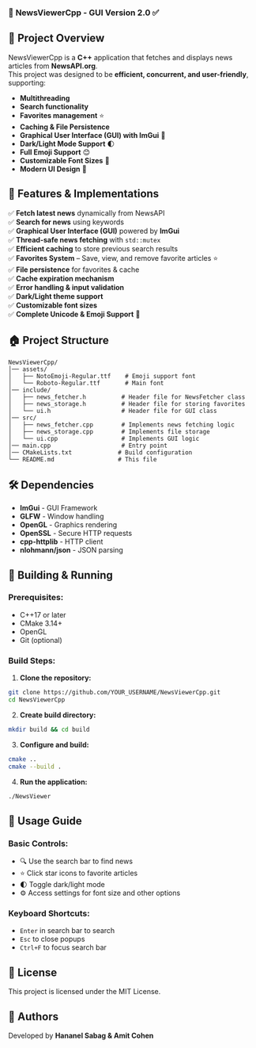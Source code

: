 ### 📰 **NewsViewerCpp - GUI Version 2.0 ✅**

## 📌 **Project Overview**

NewsViewerCpp is a **C++** application that fetches and displays news articles from **NewsAPI.org**.  
This project was designed to be **efficient, concurrent, and user-friendly**, supporting:
- **Multithreading**
- **Search functionality**
- **Favorites management** ⭐
- **Caching & File Persistence**
- **Graphical User Interface (GUI) with ImGui** 🎨
- **Dark/Light Mode Support** 🌓
- **Full Emoji Support** 😊
- **Customizable Font Sizes** 📏
- **Modern UI Design** 🎯

## 🚀 **Features & Implementations**

✅ **Fetch latest news** dynamically from NewsAPI  
✅ **Search for news** using keywords  
✅ **Graphical User Interface (GUI)** powered by **ImGui**  
✅ **Thread-safe news fetching** with `std::mutex`  
✅ **Efficient caching** to store previous search results  
✅ **Favorites System** – Save, view, and remove favorite articles ⭐  
✅ **File persistence** for favorites & cache  
✅ **Cache expiration mechanism**  
✅ **Error handling & input validation**  
✅ **Dark/Light theme support**  
✅ **Customizable font sizes**  
✅ **Complete Unicode & Emoji Support** 🎉

## 🏠 **Project Structure**

```
NewsViewerCpp/
│── assets/
│   ├── NotoEmoji-Regular.ttf    # Emoji support font
│   └── Roboto-Regular.ttf       # Main font
│── include/
│   ├── news_fetcher.h          # Header file for NewsFetcher class
│   ├── news_storage.h          # Header file for storing favorites
│   └── ui.h                    # Header file for GUI class
│── src/
│   ├── news_fetcher.cpp        # Implements news fetching logic
│   ├── news_storage.cpp        # Implements file storage
│   └── ui.cpp                  # Implements GUI logic
│── main.cpp                    # Entry point
│── CMakeLists.txt             # Build configuration
└── README.md                  # This file
```

## 🛠️ **Dependencies**

- **ImGui** - GUI Framework
- **GLFW** - Window handling
- **OpenGL** - Graphics rendering
- **OpenSSL** - Secure HTTP requests
- **cpp-httplib** - HTTP client
- **nlohmann/json** - JSON parsing

## 🔧 **Building & Running**

### Prerequisites:
- C++17 or later
- CMake 3.14+
- OpenGL
- Git (optional)

### Build Steps:

1. **Clone the repository:**
```bash
git clone https://github.com/YOUR_USERNAME/NewsViewerCpp.git
cd NewsViewerCpp
```

2. **Create build directory:**
```bash
mkdir build && cd build
```

3. **Configure and build:**
```bash
cmake ..
cmake --build .
```

4. **Run the application:**
```bash
./NewsViewer
```

## 📱 **Usage Guide**

### Basic Controls:
- 🔍 Use the search bar to find news
- ⭐ Click star icons to favorite articles
- 🌓 Toggle dark/light mode
- ⚙️ Access settings for font size and other options

### Keyboard Shortcuts:
- `Enter` in search bar to search
- `Esc` to close popups
- `Ctrl+F` to focus search bar

## 📄 **License**

This project is licensed under the MIT License.

## 👥 **Authors**

Developed by **Hananel Sabag & Amit Cohen**